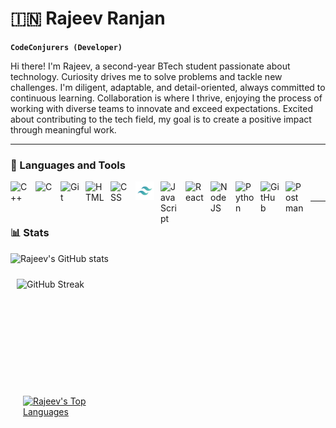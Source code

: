 # 🇮🇳 Rajeev Ranjan
**`CodeConjurers (Developer)`**

Hi there! I'm Rajeev, a second-year BTech student passionate about technology. Curiosity drives me to solve problems and tackle new challenges. I'm diligent, adaptable, and detail-oriented, always committed to continuous learning. Collaboration is where I thrive, enjoying the process of working with diverse teams to innovate and exceed expectations. Excited about contributing to the tech field, my goal is to create a positive impact through meaningful work.

___

### 🧰 Languages and Tools

<img align="left" alt="C++" width="30px" style="padding-right:10px;" src="https://cdn.jsdelivr.net/gh/devicons/devicon/icons/cplusplus/cplusplus-plain.svg" />
<img align="left" alt="C" width="30px" style="padding-right:10px;" src="https://cdn.jsdelivr.net/gh/devicons/devicon/icons/c/c-plain.svg" />
<img align="left" alt="Git" width="30px" style="padding-right:10px;" src="https://cdn.jsdelivr.net/gh/devicons/devicon/icons/git/git-original.svg" />
<img align="left" alt="HTML" width="30px" style="padding-right:10px;" src="https://cdn.jsdelivr.net/gh/devicons/devicon/icons/html5/html5-plain.svg" />
<img align="left" alt="CSS" width="30px" style="padding-right:10px;" src="https://cdn.jsdelivr.net/gh/devicons/devicon/icons/css3/css3-plain.svg" />
<img align="left" alt="Tailwind CSS" width="30px" style="padding-right:10px;" src="https://raw.githubusercontent.com/github/explore/main/topics/tailwind/tailwind.png" />
<img align="left" alt="JavaScript" width="30px" style="padding-right:10px;" src="https://cdn.jsdelivr.net/gh/devicons/devicon/icons/javascript/javascript-plain.svg" />
<img align="left" alt="React" width="30px" style="padding-right:10px;" src="https://cdn.jsdelivr.net/gh/devicons/devicon/icons/react/react-original.svg" />
<img align="left" alt="NodeJS" width="30px" style="padding-right:10px;" src="https://cdn.jsdelivr.net/gh/devicons/devicon/icons/nodejs/nodejs-original.svg" />
<img align="left" alt="Python" width="30px" style="padding-right:10px;" src="https://cdn.jsdelivr.net/gh/devicons/devicon/icons/python/python-plain.svg" />
<img align="left" alt="GitHub" width="30px" src="https://user-images.githubusercontent.com/3369400/139448065-39a229ba-4b06-434b-bc67-616e2ed80c8f.png" style="padding-right:10px;" />
<img align="left" alt="Postman" width="30px" style="padding-right:10px;" src="https://cdn.jsdelivr.net/gh/devicons/devicon/icons/postman/postman-original.svg" />
<br>

____


#

### 📊 Stats

![Rajeev's GitHub stats](https://github-readme-stats.vercel.app/api?username=Rajeev12R&show_icons=true&theme=tomorrow) 

<div style="display: grid; grid-template-columns: 1fr 1fr; gap: 160px; padding: 10px;">
  <img src="https://streak-stats.demolab.com?user=Rajeev12R&theme=dracula&border_radius=4.5" alt="GitHub Streak" />
  &#160&#160&#160&#160&#160&#160&#160&#160&#160&#160&#160&#160&#160&#160&#160&#160&#160&#160&#160&#160&#160&#160&#160
  <a href="https://github.com/Rajeev/github-readme-stats">
    <img src="https://github-readme-stats.vercel.app/api/top-langs/?username=Rajeev12R&layout=compact" alt="Rajeev's Top Languages" style = "padding: 10px;"/>
  </a>
</div>

<!--### GitHub Trophies

[![trophy](https://github-profile-trophy.vercel.app/?username=Rajeev12R&theme=dracula&column=3&margin-w=15&margin-h=15&no-frame=true&no-bg=true&rank=SECRET,SSS,SS,S,AAA,AA,A,B,C,UNKNOWN,OTHER)](https://github.com/ryo-ma/github-profile-trophy) -->
#





